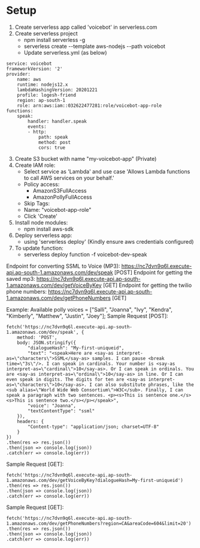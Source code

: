 # Setup
1. Create serverless app called 'voicebot' in serverless.com
2. Create serverless project
    - npm install serverless -g
    - serverless create --template aws-nodejs --path voicebot
    - Update serverless.yml (as below)
```
service: voicebot
frameworkVersion: '2'
provider:
    name: aws
    runtime: nodejs12.x
    lambdaHashingVersion: 20201221
    profile: logesh-friend
    region: ap-south-1
    role: arn:aws:iam::032622477281:role/voicebot-app-role
functions:
    speak:
        handler: handler.speak
        events:
        - http:
            path: speak
            method: post
            cors: true
```
3. Create S3 bucket with name "my-voicebot-app" (Private)
4. Create IAM role:
    - Select service as 'Lambda' and use case 'Allows Lambda functions to call AWS services on your behalf.'
    - Policy access:
        - AmazonS3FullAccess
        - AmazonPollyFullAccess
    - Skip Tags:
    - Name: "voicebot-app-role"
    - Click 'Create'
5. Install node modules:
    - npm install aws-sdk
6. Deploy serverless app:
    - using 'serverless deploy' (Kindly ensure aws credentials configured)
6. To update function:
    - serverless deploy function -f voicebot-dev-speak


Endpoint for converting SSML to Voice (MP3): https://nc7dvn9q6l.execute-api.ap-south-1.amazonaws.com/dev/speak [POST]
Endpoint for getting the saved mp3: https://nc7dvn9q6l.execute-api.ap-south-1.amazonaws.com/dev/getVoiceByKey [GET]
Endpoint for getting the twilio phone numbers: https://nc7dvn9q6l.execute-api.ap-south-1.amazonaws.com/dev/getPhoneNumbers [GET]

Example:
Available polly voices = ["Salli", "Joanna", "Ivy",  "Kendra", "Kimberly", "Matthew", "Justin", "Joey"];
Sample Request [POST]:
```
fetch('https://nc7dvn9q6l.execute-api.ap-south-1.amazonaws.com/dev/speak', {
    method: 'POST',
    body: JSON.stringify({
        "dialogueHash": "My-first-uniqueid",
        "text": "<speak>Here are <say-as interpret-as=\"characters\">SSML</say-as> samples. I can pause <break time=\"3s\"/>. I can speak in cardinals. Your number is <say-as interpret-as=\"cardinal\">10</say-as>. Or I can speak in ordinals. You are <say-as interpret-as=\"ordinal\">10</say-as> in line. Or I can even speak in digits. The digits for ten are <say-as interpret-as=\"characters\">10</say-as>. I can also substitute phrases, like the <sub alias=\"World Wide Web Consortium\">W3C</sub>. Finally, I can speak a paragraph with two sentences. <p><s>This is sentence one.</s><s>This is sentence two.</s></p></speak>",
        "voice": "Joanna",
        "textContentType": "ssml"
    }),
    headers: {
        "Content-type": "application/json; charset=UTF-8"
    }
})
.then(res => res.json())
.then(json => console.log(json))
.catch(err => console.log(err))
```
Sample Request [GET]:
```
fetch('https://nc7dvn9q6l.execute-api.ap-south-1.amazonaws.com/dev/getVoiceByKey?dialogueHash=My-first-uniqueid')
.then(res => res.json())
.then(json => console.log(json))
.catch(err => console.log(err))
```
Sample Request [GET]:
```
fetch('https://nc7dvn9q6l.execute-api.ap-south-1.amazonaws.com/dev/getPhoneNumbers?region=CA&areaCode=604&limit=20')
.then(res => res.json())
.then(json => console.log(json))
.catch(err => console.log(err))
```